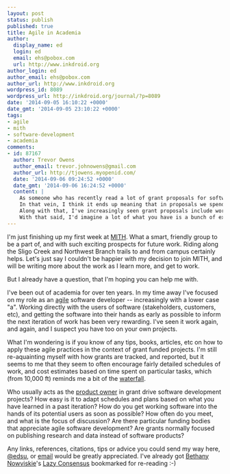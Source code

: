 ```yaml
---
layout: post
status: publish
published: true
title: Agile in Academia
author:
  display_name: ed
  login: ed
  email: ehs@pobox.com
  url: http://www.inkdroid.org
author_login: ed
author_email: ehs@pobox.com
author_url: http://www.inkdroid.org
wordpress_id: 8089
wordpress_url: http://inkdroid.org/journal/?p=8089
date: '2014-09-05 16:10:22 +0000'
date_gmt: '2014-09-05 23:10:22 +0000'
tags:
- agile
- mith
- software-development
- academia
comments:
- id: 87167
  author: Trevor Owens
  author_email: trevor.johnowens@gmail.com
  author_url: http://tjowens.myopenid.com/
  date: '2014-09-06 09:24:52 +0000'
  date_gmt: '2014-09-06 16:24:52 +0000'
  content: |
    As someone who has recently read a lot of grant proposals for software projects I'd stress that I think there is an increasing understanding and desire even for people to move away from very detailed requirements docs and do more agile work.
    In that vein, I think it ends up meaning that in proposals we spend a lot more of our time describing 1) the big picture idea of what problem the software is going to solve 2) the initial decisions for what environments and platforms we are going to use and 3) the users we are going to work with.
    Along with that, I've increasingly seen grant proposals include workplans that have things like "Make paper prototype" followed by "do user testing" followed by a whole series of iterations with rounds of user feedback. So there are some good ways to go about describing that in a proposal.
    With that said, I'd imagine a lot of what you have is a bunch of existing projects. Things that have workplans and timelines etc. In that vein, I think it's worth stressing that, in general, when someone get's the money for a grant the workplan in there is really just a good faith effort at convincing the funder that you know what you are doing. It is not a contract to be followed to the letter. Ultimately, the grant winner really needs to have something to show for themselves at the end of the grant. So the only real timeline is the day the money needs to be spent by. Thus, when I have seen folks do this work well, it often involves a lot of pivoting to different tactics and approaches as they go while just keeping in mind that in the end there is a date that you need to have something to show for yourself.
---
```


<p>I'm just finishing up my first week at <a href="http://mith.umd.edu">MITH</a>. What a smart, friendly group to be a part of, and with such exciting prospects for future work. Riding along the Sligo Creek and Northwest Branch trails to and from campus certainly helps. Let's just say I couldn't be happier with my decision to join MITH, and will be writing more about the work as I learn more, and get to work.</p>
<p>But I already have a question, that I'm hoping you can help me with.</p>
<p>I've been out of academia for over ten years. In my time away I've focused on my role as an <a href="http://agilemanifesto.org/">agile</a> software developer -- increasingly with a lower case "a". Working directly with the users of software (stakeholders, customers, etc), and getting the software into their hands as early as possible to inform the next iteration of work has been very rewarding. I've seen it work again, and again, and I suspect you have too on your own projects.</p>
<p>What I'm wondering is if you know of any tips, books, articles, etc on how to apply these agile practices in the context of grant funded projects. I'm still re-aquainting myself with how grants are tracked, and reported, but it seems to me that they seem to often encourage fairly detailed schedules of work, and cost estimates based on time spent on particular tasks, which (from 10,000 ft) reminds me a bit of the <a href="https://en.wikipedia.org/wiki/Waterfall_model">waterfall</a>.</p>
<p>Who usually acts as the <a href="https://en.wikipedia.org/wiki/Scrum_(software_development)#Product_Owner">product owner</a> in grant drive software development projects? How easy is it to adapt schedules and plans based on what you have learned in a past iteration? How do you get working software into the hands of its potential users as soon as possible? How often do you meet, and what is the focus of discussion? Are there particular funding bodies that appreciate agile software development? Are grants normally focused on publishing research and data instead of software products?</p>
<p>Any links, references, citations, tips or advice you could send my way here, <a href="http://twitter.com/edsu">@edsu</a>, or <a href="mailto:ehs@pobox.com">email</a> would be greatly appreciated. I've already got <a href="">Bethany Nowviskie</a>'s <a href="http://nowviskie.org/2012/lazy-consensus/">Lazy Consensus</a> bookmarked for re-reading :-)</p>
